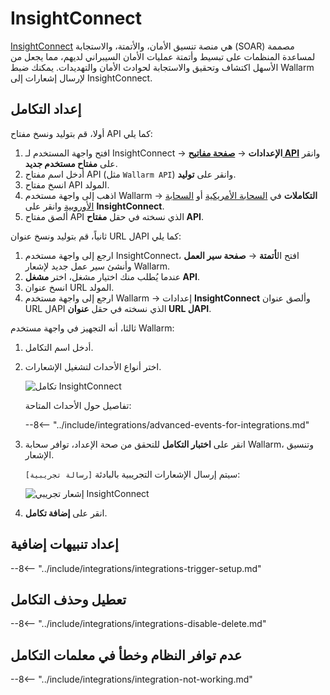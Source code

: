 # InsightConnect

[InsightConnect](https://www.rapid7.com/products/insightconnect/) هي منصة تنسيق الأمان، والأتمتة، والاستجابة (SOAR) مصممة لمساعدة المنظمات على تبسيط وأتمتة عمليات الأمان السيبراني لديهم، مما يجعل من الأسهل اكتشاف وتحقيق والاستجابة لحوادث الأمان والتهديدات. يمكنك ضبط Wallarm لإرسال إشعارات إلى InsightConnect.

## إعداد التكامل

أولا، قم بتوليد ونسخ مفتاح API كما يلي:

1. افتح واجهة المستخدم لـ InsightConnect → **الإعدادات** → [**صفحة مفاتيح API**](https://insight.rapid7.com/platform#/apiKeyManagement) وانقر على **مفتاح مستخدم جديد**.
2. أدخل اسم مفتاح API (مثل `Wallarm API`) وانقر على **توليد**.
3. انسخ مفتاح API المولد.
4. اذهب إلى واجهة مستخدم Wallarm → **التكاملات** في [السحابة الأمريكية](https://us1.my.wallarm.com/integrations/) أو [السحابة الأوروبية](https://my.wallarm.com/integrations/) وانقر على **InsightConnect**.
4. ألصق مفتاح API الذي نسخته في حقل **مفتاح API**.

ثانياً، قم بتوليد ونسخ عنوان URL لAPI كما يلي:

1. ارجع إلى واجهة مستخدم InsightConnect، افتح ال**أتمتة** → **صفحة سير العمل** وأنشئ سير عمل جديد لإشعار Wallarm.
2. عندما يُطلب منك اختيار مشغل، اختر **مشغل API**.
3. انسخ عنوان URL المولد.
4. ارجع إلى واجهة مستخدم Wallarm → إعدادات **InsightConnect** وألصق عنوان URL لAPI الذي نسخته في حقل **عنوان URL لAPI**.

ثالثا، أنه التجهيز في واجهة مستخدم Wallarm:

1. أدخل اسم التكامل.
1. اختر أنواع الأحداث لتشغيل الإشعارات.

    ![تكامل InsightConnect](../../../images/user-guides/settings/integrations/add-insightconnect-integration.png)

    تفاصيل حول الأحداث المتاحة:

    --8<-- "../include/integrations/advanced-events-for-integrations.md"

1. انقر على **اختبار التكامل** للتحقق من صحة الإعداد، توافر سحابة Wallarm، وتنسيق الإشعار.

    سيتم إرسال الإشعارات التجريبية بالبادئة `[رسالة تجريبية]`:

    ![إشعار تجريبي InsightConnect](../../../images/user-guides/settings/integrations/test-insightconnect-scope-changed.png)

1. انقر على **إضافة تكامل**.

## إعداد تنبيهات إضافية

--8<-- "../include/integrations/integrations-trigger-setup.md"

## تعطيل وحذف التكامل

--8<-- "../include/integrations/integrations-disable-delete.md"

## عدم توافر النظام وخطأ في معلمات التكامل

--8<-- "../include/integrations/integration-not-working.md"